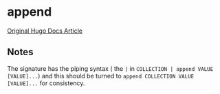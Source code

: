 # append

[Original Hugo Docs Article](https://gohugo.io/functions/append/)

## Notes

The signature has the piping syntax ( the `|` in `COLLECTION | append VALUE [VALUE]...`) and this should be turned to `append COLLECTION VALUE [VALUE]...`
for consistency. 
